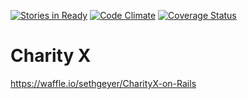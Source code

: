 [![Stories in Ready](https://badge.waffle.io/sethgeyer/CharityX-on-Rails.png?label=ready&title=Ready)](https://waffle.io/sethgeyer/CharityX-on-Rails)
[![Code Climate](https://codeclimate.com/github/sethgeyer/CharityX-on-Rails/badges/gpa.svg)](https://codeclimate.com/github/sethgeyer/CharityX-on-Rails)
[![Coverage Status](https://img.shields.io/coveralls/sethgeyer/CharityX-on-Rails.svg)](https://coveralls.io/r/sethgeyer/CharityX-on-Rails)

# Charity X

https://waffle.io/sethgeyer/CharityX-on-Rails
